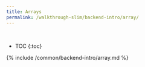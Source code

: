 ```yaml
---
title: Arrays
permalink: /walkthrough-slim/backend-intro/array/
---
```


<div class='common-part-info' title='This part is common to all walkthroughs'>&nbsp;</div>

* TOC
{:toc}

{% include /common/backend-intro/array.md %}
